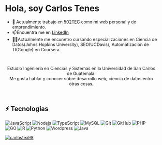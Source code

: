 # Hola, soy Carlos Tenes

- 🔭 Actualmente trabajo en [502TEC](https://502tec.com/) como mi web personal y de emprendimiento.
- 📫Encuentra me en [LinkedIn](https://www.linkedin.com/in/carlos-tenes98/)
- 🐱‍👤Actualmente me encunetro cursando especializaciones en Ciencia de Datos(Johns Hopkins University), SEO(UCDavis), Automatización de TI(Google) en Coursera.

<br/>
<p align="center"> 
  Estudio Ingenieria en Ciencias y Sistemas en la Universidad de San Carlos de Guatemala. <br>
  Me gusta hablar y conocer sobre desarrollo web, ciencia de datos entro otras cosas.
</p>
<br/>

## ⚡ Tecnologías

![JavaScript](https://img.shields.io/badge/-JavaScript-black?style=flat-square&logo=javascript) ![Nodejs](https://img.shields.io/badge/-Nodejs-black?style=flat-square&logo=Node.js)  ![TypeScript](https://img.shields.io/badge/-TypeScript-007ACC?style=flat-square&logo=typescript) ![MySQL](https://img.shields.io/badge/-MySQL-black?style=flat-square&logo=mysql) ![Git](https://img.shields.io/badge/-Git-black?style=flat-square&logo=git) ![GitHub](https://img.shields.io/badge/-GitHub-181717?style=flat-square&logo=github) ![PHP](https://img.shields.io/badge/-PHP-darkblue?style=flat-square&logo=php) ![GO](https://img.shields.io/badge/-Go-blue?style=flat-square&logo=go) ![R](https://img.shields.io/badge/-R-black?style=flat-square&logo=r) ![Python](https://img.shields.io/badge/-Python-darkblue?style=flat-square&logo=python) ![Wordpress](https://img.shields.io/badge/-Wordpress-black?style=flat-square&logo=wordpress) ![Java](https://img.shields.io/badge/-Java-darkblue?style=flat-square&logo=java)

[<img src="https://github-readme-stats.vercel.app/api/top-langs/?username=carlostex98&layout=compact" alt="carlostex98"/>](https://github.com/anuraghazra/github-readme-stats)
